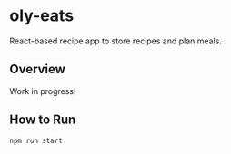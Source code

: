 # oly-eats

React-based recipe app to store recipes and plan meals.

## Overview

Work in progress!

## How to Run

`npm run start`
